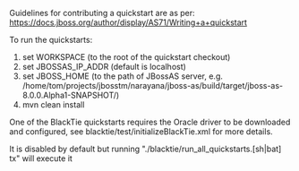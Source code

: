 Guidelines for contributing a quickstart are as per:
https://docs.jboss.org/author/display/AS71/Writing+a+quickstart


To run the quickstarts:

1. set WORKSPACE (to the root of the quickstart checkout)
2. set JBOSSAS_IP_ADDR (default is localhost)
3. set JBOSS_HOME (to the path of JBossAS server, e.g. /home/tom/projects/jbosstm/narayana/jboss-as/build/target/jboss-as-8.0.0.Alpha1-SNAPSHOT/)
4. mvn clean install

One of the BlackTie quickstarts requires the Oracle driver to be downloaded and configured, see blacktie/test/initializeBlackTie.xml for more details.

It is disabled by default but running "./blacktie/run_all_quickstarts.[sh|bat] tx" will execute it
